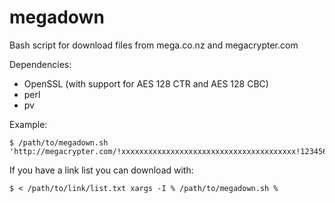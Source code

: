 megadown
========

Bash script for download files from mega.co.nz and megacrypter.com

Dependencies:

* OpenSSL (with support for AES 128 CTR and AES 128 CBC)
* perl
* pv

Example:

```
$ /path/to/megadown.sh 'http://megacrypter.com/!xxxxxxxxxxxxxxxxxxxxxxxxxxxxxxxxxxxxxxx!12345678'
```

If you have a link list you can download with:

```
$ < /path/to/link/list.txt xargs -I % /path/to/megadown.sh %
```
